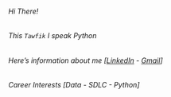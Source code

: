 ###### Hi There!
###### This ```Tawfik``` I speak Python

###### Here’s information about me [[LinkedIn](https://www.linkedin.com/in/tawfikyasser/) - [Gmail](tawfektassertawfek@gmail.com)]

###### Career Interests [Data - SDLC - Python]



